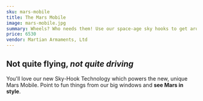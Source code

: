 ```yaml
---
sku: mars-mobile
title: The Mars Mobile
image: mars-mobile.jpg
summary: Wheels? Who needs them! Use our space-age sky hooks to get around the surface,of Mars!
price: 6530
vendor: Martian Armaments, Ltd
---
```


## Not quite flying, *not quite driving*

You'll love our new Sky-Hook Technology which powers the new, unique Mars Mobile. Point to fun things from our big windows and **see Mars in style**.